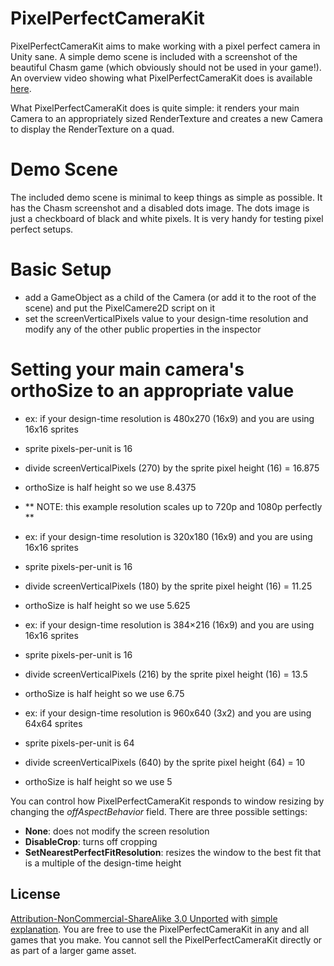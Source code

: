 PixelPerfectCameraKit
=====================

PixelPerfectCameraKit aims to make working with a pixel perfect camera in Unity sane. A simple demo scene is included with a screenshot of the beautiful Chasm game (which obviously should not be used in your game!). An overview video showing what PixelPerfectCameraKit does is available [here](https://www.youtube.com/watch?v=yI8JrBNTwkc).

What PixelPerfectCameraKit does is quite simple: it renders your main Camera to an appropriately sized RenderTexture and creates a new Camera to display the RenderTexture on a quad.



Demo Scene
=====================

The included demo scene is minimal to keep things as simple as possible. It has the Chasm screenshot and a disabled dots image. The dots image is just a checkboard of black and white pixels. It is very handy for testing pixel perfect setups.



Basic Setup
=====================

- add a GameObject as a child of the Camera (or add it to the root of the scene) and put the PixelCamere2D script on it
- set the screenVerticalPixels value to your design-time resolution and modify any of the other public properties in the inspector

Setting your main camera's orthoSize to an appropriate value
=====================

 - ex: if your design-time resolution is 480x270 (16x9) and you are using 16x16 sprites
 - sprite pixels-per-unit is 16
 - divide screenVerticalPixels (270) by the sprite pixel height (16) = 16.875
 - orthoSize is half height so we use 8.4375


 - ** NOTE: this example resolution scales up to 720p and 1080p perfectly **
 - ex: if your design-time resolution is 320x180 (16x9) and you are using 16x16 sprites
 - sprite pixels-per-unit is 16
 - divide screenVerticalPixels (180) by the sprite pixel height (16) = 11.25
 - orthoSize is half height so we use 5.625


 - ex: if your design-time resolution is 384×216 (16x9) and you are using 16x16 sprites
 - sprite pixels-per-unit is 16
 - divide screenVerticalPixels (216) by the sprite pixel height (16) = 13.5
 - orthoSize is half height so we use 6.75


 - ex: if your design-time resolution is 960x640 (3x2) and you are using 64x64 sprites
 - sprite pixels-per-unit is 64
 - divide screenVerticalPixels (640) by the sprite pixel height (64) = 10
 - orthoSize is half height so we use 5


You can control how PixelPerfectCameraKit responds to window resizing by changing the *offAspectBehavior* field. There are three possible settings:

- **None**: does not modify the screen resolution
- **DisableCrop**: turns off cropping
- **SetNearestPerfectFitResolution**: resizes the window to the best fit that is a multiple of the design-time height


License
-----
[Attribution-NonCommercial-ShareAlike 3.0 Unported](http://creativecommons.org/licenses/by-nc-sa/3.0/legalcode) with [simple explanation](http://creativecommons.org/licenses/by-nc-sa/3.0/deed.en_US). You are free to use the PixelPerfectCameraKit in any and all games that you make. You cannot sell the PixelPerfectCameraKit directly or as part of a larger game asset.
